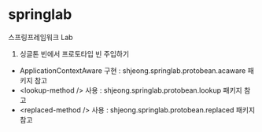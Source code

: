# springlab
스프링프레임워크 Lab

1. 싱글톤 빈에서 프로토타입 빈 주입하기

- ApplicationContextAware 구현 : shjeong.springlab.protobean.acaware 패키지 참고
- &lt;lookup-method /&gt; 사용 : shjeong.springlab.protobean.lookup 패키지 참고
- &lt;replaced-method /&gt; 사용 : shjeong.springlab.protobean.replaced 패키지 참고
